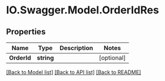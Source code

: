 # IO.Swagger.Model.OrderIdRes
## Properties

Name | Type | Description | Notes
------------ | ------------- | ------------- | -------------
**OrderId** | **string** |  | [optional] 

[[Back to Model list]](../README.md#documentation-for-models) [[Back to API list]](../README.md#documentation-for-api-endpoints) [[Back to README]](../README.md)

